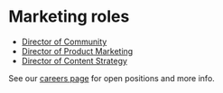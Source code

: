 # Marketing roles

- [Director of Community](./director_of_community.md)
- [Director of Product Marketing](./director_of_product_marketing.md)
- [Director of Content Strategy](./director_of_content_strategy.md)

See our [careers page](../../../company/careers.md) for open positions and more info.
